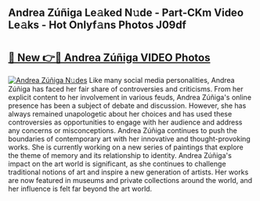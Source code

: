 ## Andrea Zúñiga Le𝚊ked N𝚞de - Part-CKm Video Le𝚊ks - Hot Onlyf𝚊ns Photos J09df

# <h2><a href="http://ab7137.deff.icu/?id=Andrea+Z%c3%ba%c3%b1iga">🔗 New 👉🔴 Andrea Zúñiga VIDEO Photos</a></h2>

[![Andrea Zúñiga N𝚞des](https://i.imgur.com/rIISA9y.gif)](http://ab7137.deff.icu/?id=Andrea+Z%c3%ba%c3%b1iga)
Like many social media personalities, Andrea Zúñiga has faced her fair share of controversies and criticisms. From her explicit content to her involvement in various feuds, Andrea Zúñiga's online presence has been a subject of debate and discussion. However, she has always remained unapologetic about her choices and has used these controversies as opportunities to engage with her audience and address any concerns or misconceptions. Andrea Zúñiga continues to push the boundaries of contemporary art with her innovative and thought-provoking works. She is currently working on a new series of paintings that explore the theme of memory and its relationship to identity. Andrea Zúñiga's impact on the art world is significant, as she continues to challenge traditional notions of art and inspire a new generation of artists. Her works are now featured in museums and private collections around the world, and her influence is felt far beyond the art world.
